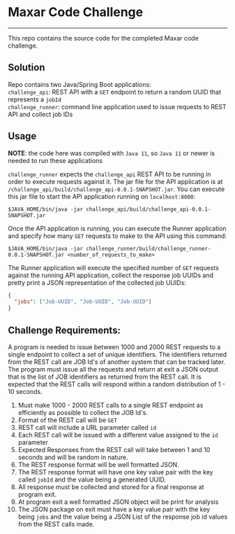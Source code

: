 # Maxar Code Challenge
_____

This repo contains the source code for the completed Maxar code challenge.

## Solution
Repo contains two Java/Spring Boot applications:  
`challenge_api`: REST API with a `GET` endpoint to return a random UUID that represents a `jobId`  
`challenge_runner`: command line application used to issue requests to REST API and collect job IDs

## Usage
**NOTE**: the code here was compiled with `Java 11`, so `Java 11` or newer is needed to run these applications

`challenge_runner` expects the `challenge_api` REST API to be running in order to execute requests against it. The
jar file for the API application is at `/challenge_api/build/challenge_api-0.0.1-SNAPSHOT.jar`. You can execute
this jar file to start the API application running on `localhost:8080`:  
```
$JAVA_HOME/bin/java -jar challenge_api/build/challenge_api-0.0.1-SNAPSHOT.jar
```

Once the API application is running, you can execute the Runner application and specify how many `GET` requests to make
to the API using this command:
```
$JAVA_HOME/bin/java -jar challenge_runner/build/challenge_runner-0.0.1-SNAPSHOT.jar <number_of_requests_to_make>
```

The Runner application will execute the specified number of `GET` requests against the running API application,
collect the response job UUIDs and pretty print a JSON representation of the collected job UUIDs:

```json
{
  "jobs": ["Job-UUID", "Job-UUID", "Job-UUID"]
}
```

## Challenge Requirements:
A program is needed to issue between 1000 and 2000 REST requests to a single endpoint to collect a set of unique 
identifiers. The identifiers returned from the REST call are JOB Id's of another system that can be tracked later. 
The program must issue all the requests and return at exit a JSON output that is the list of JOB identifiers as 
returned from the REST call. It is expected that the REST calls will respond within a random distribution of 1 - 
10 seconds.

1. Must make 1000 - 2000 REST calls to a single REST endpoint as efficiently as possible to collect the JOB Id's.
2. Format of the REST call will be `GET`
3. REST call will include a URL parameter called `id`
4. Each REST call will be issued with a different value assigned to the `id` parameter
5. Expected Responses from the REST call will take between 1 and 10 seconds and will be random in nature.
6. The REST response format will be well formatted JSON.
7. The REST response format will have one key value pair with the key called `jobId`
and the value being a generated UUID.
8. All response must be collected and stored for a final response at program exit.
9. At program exit a well formatted JSON object will be print for analysis
10. The JSON package on exit must have a key value pair with the key being `jobs` and the value being a JSON List 
of the response job id values from the REST calls made.
